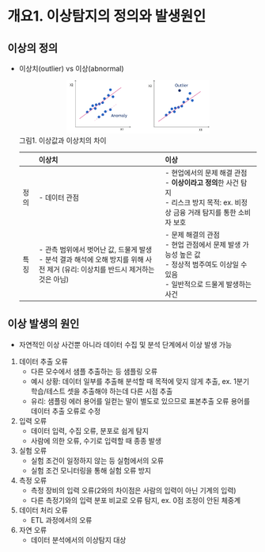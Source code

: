 # 개요1. 이상탐지의 정의와 발생원인

## 이상의 정의
- 이상치(outlier) vs 이상(abnormal)
    <center><img src="./fig1_1.png" width="60%"></center>
    그림1. 이상값과 이상치의 차이

    ||이상치|이상|
    |:---|:---|:---|
    |정의|- 데이터 관점| - 현업에서의 문제 해결 관점 <br/> - **이상이라고 정의**한 사건 탐지 <br/> - 리스크 방지 목적: ex. 비정상 금융 거래 탐지를 통한 소비자 보호|
    |특징|- 관측 범위에서 벗어난 값, 드물게 발생 <br/> - 분석 결과 해석에 오해 방지를 위해 사전 제거 (유리: 이상치를 반드시 제거하는 것은 아님)     |- 문제 해결의 관점 <br/> - 현업 관점에서 문제 발생 가능성 높은 값 <br/> - 정상적 범주여도 이상일 수 있음 <br/> - 일반적으로 드물게 발생하는 사건|
    

## 이상 발생의 원인
- 자연적인 이상 사건뿐 아니라 데이터 수집 및 분석 단계에서 이상 발생 가능
1. 데이터 추출 오류
    - 다른 모수에서 샘플 추출하는 등 샘플링 오류
    - 예시 상황: 데이터 일부를 추출해 분석할 때 목적에 맞지 않게 추출, ex. 1분기 학습/테스트 셋을 추출해야 하는데 다른 시점 추출
    - 유리: 샘플링 에러 용어를 일컫는 말이 별도로 있으므로 표본추출 오류 용어를 데이터 추출 오류로 수정
2. 입력 오류
    - 데이터 입력, 수집 오류, 분포로 쉽게 탐지
    - 사람에 의한 오류, 수기로 입력할 때 종종 발생
3. 실험 오류
    - 실험 조건이 일정하지 않는 등 실험에서의 오류
    - 실험 조건 모니터링을 통해 실험 오류 방지
4. 측정 오류
    - 측정 장비의 입력 오류(2와의 차이점은 사람의 입력이 아닌 기계의 입력)
    - 다른 측정기와의 입력 분포 비교로 오류 탐지, ex. 0점 조정이 안된 체중계
5. 데이터 처리 오류
    - ETL 과정에서의 오류
6. 자연 오류
    - 데이터 분석에서의 이상탐지 대상

